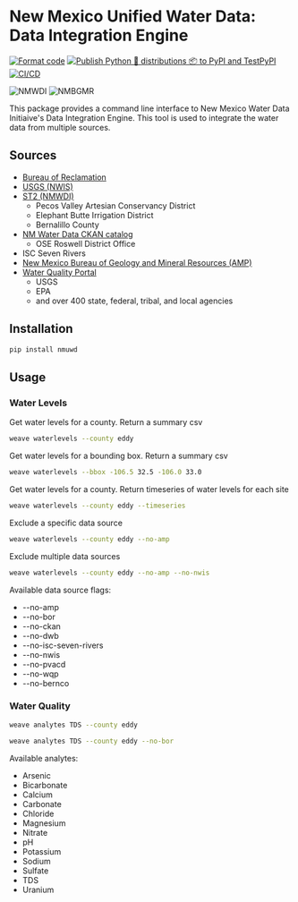 # New Mexico Unified Water Data: Data Integration Engine
[![Format code](https://github.com/DataIntegrationGroup/PyWeaver/actions/workflows/format_code.yml/badge.svg?branch=main)](https://github.com/DataIntegrationGroup/PyWeaver/actions/workflows/format_code.yml)
[![Publish Python 🐍 distributions 📦 to PyPI and TestPyPI](https://github.com/DataIntegrationGroup/PyWeaver/actions/workflows/publish-to-pypi.yml/badge.svg)](https://github.com/DataIntegrationGroup/PyWeaver/actions/workflows/publish-to-pypi.yml)
[![CI/CD](https://github.com/DataIntegrationGroup/PyWeaver/actions/workflows/cicd.yml/badge.svg)](https://github.com/DataIntegrationGroup/PyWeaver/actions/workflows/cicd.yml)


![NMWDI](https://newmexicowaterdata.org/wp-content/uploads/2023/11/newmexicowaterdatalogoNov2023.png)
![NMBGMR](https://waterdata.nmt.edu/static/nmbgmr_logo_resized.png)


This package provides a command line interface to New Mexico Water Data Initiaive's Data Integration Engine. This tool is used to integrate the water data from multiple sources.


## Sources
 - [Bureau of Reclamation](https://data.usbr.gov/) 
 - [USGS (NWIS)](https://waterdata.usgs.gov/nwis)
 - [ST2 (NMWDI)](https://st2.newmexicowaterdata.org/FROST-Server/v1.1/)
   - Pecos Valley Artesian Conservancy District
   - Elephant Butte Irrigation District
   - Bernalillo County
 - [NM Water Data CKAN catalog](https://catalog.newmexicowaterdata.org/)
   - OSE Roswell District Office
 - ISC Seven Rivers
 - [New Mexico Bureau of Geology and Mineral Resources (AMP)](https://waterdata.nmt.edu/)
 - [Water Quality Portal](https://www.waterqualitydata.us/)
   - USGS
   - EPA
   - and over 400 state, federal, tribal, and local agencies

## Installation

```bash
pip install nmuwd
```

## Usage
### Water Levels

Get water levels for a county. Return a summary csv
```bash
weave waterlevels --county eddy
```
Get water levels for a bounding box. Return a summary csv
```bash
weave waterlevels --bbox -106.5 32.5 -106.0 33.0
```


Get water levels for a county. Return timeseries of water levels for each site
```bash
weave waterlevels --county eddy --timeseries
```

Exclude a specific data source
```bash
weave waterlevels --county eddy --no-amp
```

Exclude multiple data sources
```bash
weave waterlevels --county eddy --no-amp --no-nwis
```

Available data source flags:
 - --no-amp
 - --no-bor
 - --no-ckan
 - --no-dwb
 - --no-isc-seven-rivers
 - --no-nwis
 - --no-pvacd
 - --no-wqp
 - --no-bernco



### Water Quality
```bash
weave analytes TDS --county eddy
```
```bash
weave analytes TDS --county eddy --no-bor
```

Available analytes:
- Arsenic
- Bicarbonate
- Calcium
- Carbonate
- Chloride
- Magnesium
- Nitrate
- pH
- Potassium
- Sodium
- Sulfate
- TDS
- Uranium